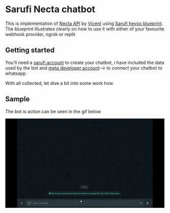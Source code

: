 # Sarufi Necta chatbot

This is implementation of [Necta API](https://github.com/vincent-laizer/NECTA-API) by [Vicent](https://github.com/vincent-laizer) using [Sarufi heyoo blueprint](https://github.com/Neurotech-HQ/sarufi-heyoo-blueprint). The blueprint illustrates clearly on how to use it with either of your favourite webhook provider, ngrok or replit 

## Getting started

You'll need a [sarufi account](https://sarufi.io) to create your chatbot, i have included the data used by the bot and [meta developer account](https://developers.facebook.com/)--> to connect your chatbot to whatsapp

With all collected, let dive a bit into some work how.

## Sample

The bot is  action can be seen in the gif below

![Sample](./sample-test.gif)